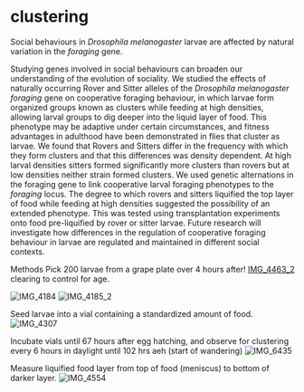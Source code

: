 # clustering
Social behaviours in *Drosophila melanogaster* larvae are affected by natural variation in the *foraging* gene.

Studying genes involved in social behaviours can broaden our understanding of the evolution of sociality. We studied the effects of naturally occurring Rover and Sitter alleles of the *Drosophila melanogaster foraging* gene on cooperative foraging behaviour, in which larvae form organized groups known as clusters while feeding at high densities, allowing larval groups to dig deeper into the liquid layer of food. This phenotype may be adaptive under certain circumstances, and fitness advantages in adulthood have been demonstrated in flies that cluster as larvae. We found that Rovers and Sitters differ in the frequency with which they form clusters and that this differences was density dependent. At high larval densities sitters formed significantly more clusters than rovers but at low densities neither strain formed clusters. We used genetic alternations in the foraging gene to link cooperative larval foraging phenotypes to the *foraging* locus. The degree to which rovers and sitters liquified the top layer of food while feeding at high densities suggested the possibility of an extended phenotype. This was tested using transplantation experiments onto food pre-liquified by rover or sitter larvae. Future research will investigate how differences in the regulation of cooperative foraging behaviour in larvae are regulated and maintained in different social contexts. 

Methods 
Pick 200 larvae from a grape plate over 4 hours after!
[IMG_4463_2](https://user-images.githubusercontent.com/64053624/162487490-eade45be-22ee-4fd3-b0f5-0a682c16010f.jpg)
 clearing to control for age.
 
 ![IMG_4184](https://user-images.githubusercontent.com/64053624/162487803-e80c86b2-8559-453d-9094-d67350a97202.jpg)
![IMG_4185_2](https://user-images.githubusercontent.com/64053624/162487824-d7eaafe2-f7a4-4387-b507-3960ac4ffe62.jpg)


Seed larvae into a vial containing a standardized amount of food.
![IMG_4307](https://user-images.githubusercontent.com/64053624/162487505-6140265c-af8c-4394-bd0e-c0e7e7fc8ac0.jpg)

Incubate vials until 67 hours after egg hatching, and observe for clustering every 6 hours in daylight until 102 hrs aeh (start of wandering) 
![IMG_6435](https://user-images.githubusercontent.com/64053624/162487467-28d9a6d2-aa08-4152-9aaf-e8de76131abc.jpg)

Measure liquified food layer from top of food (meniscus) to bottom of darker layer.
![IMG_4554](https://user-images.githubusercontent.com/64053624/162487540-f36b4554-c982-4888-b861-2a729b77e571.jpg)
